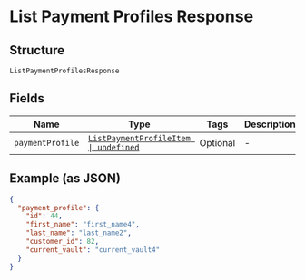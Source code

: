 
# List Payment Profiles Response

## Structure

`ListPaymentProfilesResponse`

## Fields

| Name | Type | Tags | Description |
|  --- | --- | --- | --- |
| `paymentProfile` | [`ListPaymentProfileItem \| undefined`](../../doc/models/list-payment-profile-item.md) | Optional | - |

## Example (as JSON)

```json
{
  "payment_profile": {
    "id": 44,
    "first_name": "first_name4",
    "last_name": "last_name2",
    "customer_id": 82,
    "current_vault": "current_vault4"
  }
}
```

